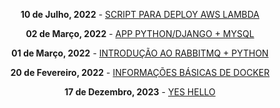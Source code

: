 <center>

**10 de Julho, 2022** - [SCRIPT PARA DEPLOY AWS LAMBDA](post/2022/07/script-para-deploy-de-api-na-aws-lambda.md)

**02 de Março, 2022** - [APP PYTHON/DJANGO + MYSQL](post/2022/03/app-python-django-mysql.md)

**01 de Março, 2022** - [INTRODUÇÃO AO RABBITMQ + PYTHON](post/2022/03/introducao-ao-rabbitmq-python.md)

**20 de Fevereiro, 2022** - [INFORMAÇÕES BÁSICAS DE DOCKER](post/2022/02/informacoes-basicas-de-docker.md)

**17 de Dezembro, 2023** - [YES HELLO](post/2023/12/yes-hello.md)

</center>